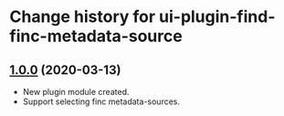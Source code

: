 # Change history for ui-plugin-find-finc-metadata-source

## [1.0.0](https://github.com/folio-org/ui-plugin-find-finc-metadata-source/tree/v1.0.0) (2020-03-13)
* New plugin module created.
* Support selecting finc metadata-sources.